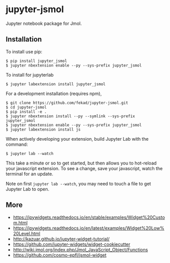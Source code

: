 jupyter-jsmol
===============================

Jupyter notebook package for Jmol.

Installation
------------

To install use pip:

    $ pip install jupyter_jsmol
    $ jupyter nbextension enable --py --sys-prefix jupyter_jsmol

To install for jupyterlab

    $ jupyter labextension install jupyter_jsmol

For a development installation (requires npm),

    $ git clone https://github.com/fekad/jupyter-jsmol.git
    $ cd jupyter-jsmol
    $ pip install -e .
    $ jupyter nbextension install --py --symlink --sys-prefix jupyter_jsmol
    $ jupyter nbextension enable --py --sys-prefix jupyter_jsmol
    $ jupyter labextension install js

When actively developing your extension, build Jupyter Lab with the command:

    $ jupyter lab --watch

This take a minute or so to get started, but then allows you to hot-reload your javascript extension.
To see a change, save your javascript, watch the terminal for an update.

Note on first `jupyter lab --watch`, you may need to touch a file to get Jupyter Lab to open.

More
----
- https://ipywidgets.readthedocs.io/en/stable/examples/Widget%20Custom.html
- https://ipywidgets.readthedocs.io/en/latest/examples/Widget%20Low%20Level.html
- http://kazuar.github.io/jupyter-widget-tutorial/
- https://github.com/jupyter-widgets/widget-cookiecutter
- http://wiki.jmol.org/index.php/Jmol_JavaScript_Object/Functions
- https://github.com/cosmo-epfl/jsmol-widget

